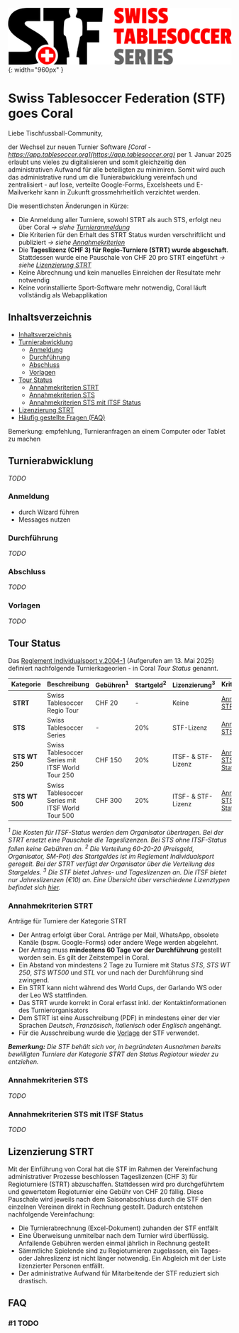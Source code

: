 ![Swiss Tablesoccer Series](img/sts-logo.jpeg){: width="960px" } 

# Swiss Tablesoccer Federation (STF) goes Coral

Liebe Tischfussball-Community,

der Wechsel zur neuen Turnier Software *[Coral - https://app.tablesoccer.org](https://app.tablesoccer.org)* per 1. Januar 2025 erlaubt uns vieles zu digitalisieren und somit gleichzeitig den administrativen Aufwand für alle beteiligten zu minimiren. Somit wird auch das administrative rund um die Tunierabwicklung vereinfach und zentralisiert - auf lose, verteilte Google-Forms, Excelsheets und E-Mailverkehr kann in Zukunft grossmehrheitlich verzichtet werden. 

Die wesentlichsten Änderungen in Kürze:
- Die Anmeldung aller Turniere, sowohl STRT als auch STS, erfolgt neu über Coral *→ siehe [Turnieranmeldung](https://register.swisstablesoccer.ch/tournaments/#turnieranmeldung)*
- Die Kriterien für den Erhalt des STRT Status wurden verschriftlicht und publiziert *→ siehe [Annahmekriterien](https://register.swisstablesoccer.ch/tournaments/#annahmekriterien)*
- Die __Tageslizenz (CHF 3) für Regio-Turniere (STRT) wurde abgeschaft__. Stattdessen wurde eine Pauschale von CHF 20 pro STRT eingeführt *→ siehe [Lizenzierung STRT](https://register.swisstablesoccer.ch/tournaments/#lizenzierung-strt)*
- Keine Abrechnung und kein manuelles Einreichen der Resultate mehr notwendig
- Keine vorinstallierte Sport-Software mehr notwendig, Coral läuft vollständig als Webapplikation

## Inhaltsverzeichnis

- [Inhaltsverzeichnis](https://register.swisstablesoccer.ch/tournaments/#inhaltsverzeichnis)
- [Turnierabwicklung](https://register.swisstablesoccer.ch/tournaments/#turnierabwicklung)
    - [Anmeldung](https://register.swisstablesoccer.ch/tournaments/#anmeldung)
    - [Durchführung](https://register.swisstablesoccer.ch/tournaments/#durchf%C3%BCrung)
    - [Abschluss](https://register.swisstablesoccer.ch/tournaments/#abschluss)
    - [Vorlagen](https://register.swisstablesoccer.ch/tournaments/#Vorlagen)
- [Tour Status](https://register.swisstablesoccer.ch/tournaments/#tour-status)
    - [Annahmekriterien STRT](https://register.swisstablesoccer.ch/tournaments/#annahmekriterien-strt)
    - [Annahmekriterien STS](https://register.swisstablesoccer.ch/tournaments/#annahmekriterien-sts)
    - [Annahmekriterien STS mit ITSF Status](https://register.swisstablesoccer.ch/tournaments/#annahmekriterien-sts-mit-itsf-status)
- [Lizenzierung STRT](https://register.swisstablesoccer.ch/tournaments/#lizenzierung-strt)
- [Häufig gestellte Fragen (FAQ)](https://register.swisstablesoccer.ch/tournaments/#faq)

Bemerkung: empfehlung, Turnieranfragen an einem Computer oder Tablet zu machen

## Turnierabwicklung
*TODO*

### Anmeldung
-  durch Wizard führen
- Messages nutzen

### Durchführung
*TODO*

### Abschluss
*TODO*

### Vorlagen
*TODO*


## Tour Status

Das [Reglement Individualsport v.2004-1](https://www.swisstablesoccer.ch/s/Reglement-Individualsport.pdf) (Aufgerufen am 13. Mai 2025) definiert nachfolgende Turnierkageorien - in Coral *Tour Status* genannt.

| Kategorie | Beschreibung | Gebühren<sup>1</sup> | Startgeld<sup>2</sup> | Lizenzierung<sup>3</sup> | Kriterien |
|:---|:---|:---|:---|:---|:---|
| __STRT__ | Swiss Tablesoccer Regio Tour | CHF 20 | - | Keine |[Annahmekriterien STRT](https://register.swisstablesoccer.ch/tournaments/#annahmekriterien-strt) |
| __STS__ | Swiss Tablesoccer Series | - | 20% | STF-Lizenz | [Annahmekriterien STS](https://register.swisstablesoccer.ch/tournaments/#annahmekriterien-sts) |
| __STS WT 250__ | Swiss Tablesoccer Series mit ITSF World Tour 250| CHF 150 | 20% | ITSF- & STF-Lizenz |[Annahmekriterien STS mit ITSF Status](https://register.swisstablesoccer.ch/tournaments/#annahmekriterien-sts-mit-itsf-status) |
| __STS WT 500__ | Swiss Tablesoccer Series mit ITSF World Tour 500| CHF 300 | 20% | ITSF- & STF-Lizenz | [Annahmekriterien STS mit ITSF Status](https://register.swisstablesoccer.ch/tournaments/#annahmekriterien-sts-mit-itsf-status) |

*<sup>1</sup> Die Kosten für ITSF-Status werden dem Organisator übertragen. Bei der STRT ersetzt eine Pauschale die Tageslizenzen. Bei STS ohne ITSF-Status fallen keine Gebühren an.*
*<sup>2</sup> Die Verteilung 60-20-20 (Preisgeld, Organisator, SM-Pot) des Startgeldes ist im Reglement Individualsport geregelt. Bei der STRT verfügt der Organisator über die Verteilung des Stargeldes.*
*<sup>3</sup> Die STF bietet Jahres- und Tageslizenzen an. Die ITSF bietet nur Jahreslizenzen (€10) an. Eine Übersicht über verschiedene Lizenztypen befindet sich [hier](https://register.swisstablesoccer.ch/#9-welche-lizenztypen-gibt-es-in-coral-und-wie-bilden-sie-sich-auf-die-bekannten-stf-strukturen-ab).*



### Annahmekriterien STRT

Anträge für Turniere der Kategorie STRT
- Der Antrag erfolgt über Coral. Anträge per Mail, WhatsApp, obsolete Kanäle (bspw. Google-Forms) oder andere Wege werden abgelehnt.
- Der Antrag muss __mindestens 60 Tage vor der Durchführung__ gestellt worden sein. Es gilt der Zeitstempel in Coral. 
- Ein Abstand von mindestens 2 Tage zu Turniere mit Status *STS*, *STS WT 250*, *STS WT500* und *STL* vor und nach der Durchführung sind zwingend.
- Ein STRT kann nicht während des World Cups, der Garlando WS oder der Leo WS stattfinden.
- Das STRT wurde korrekt in Coral erfasst inkl. der Kontaktinformationen des Turnierorganisators 
- Dem STRT ist eine Ausschreibung (PDF) in mindestens einer der vier Sprachen *Deutsch*, *Französisch*, *Italienisch* oder *Englisch* angehängt.  
- Für die Ausschreibung wurde die [Vorlage]() der STF verwendet.

*__Bemerkung:__  Die STF behält sich vor, in begründeten Ausnahmen bereits bewilligten Turniere der Kategorie STRT den Status Regiotour wieder zu entziehen.*

### Annahmekriterien STS

*TODO*

### Annahmekriterien STS mit ITSF Status

*TODO*

## Lizenzierung STRT

Mit der Einführung von Coral hat die STF im Rahmen der Vereinfachung administrativer Prozesse beschlossen Tageslizenzen (CHF 3) für Regioturniere (STRT) abzuschaffen. Stattdessen wird pro durchgeführtem und gewertetem Regioturnier eine Gebühr von CHF 20 fällig. Diese Pauschale wird jeweils nach dem Saisonabschluss durch die STF den einzelnen Vereinen direkt in Rechnung gestellt. Dadurch entstehen nachfolgende Vereinfachung:

- Die Turnierabrechnung (Excel-Dokument) zuhanden der STF entfällt
- Eine Überweisung unmitelbar nach dem Turnier wird überflüssig. Anfallende Gebühren werden einmal jährlich in Rechnung gestellt
- Sämmtliche Spielende sind zu Regioturnieren zugelassen, ein Tages- oder Jahreslizenz ist nicht länger notwendig. Ein Abgleich mit der Liste lizenzierter Personen entfällt.
- Der administrative Aufwand für Mitarbeitende der STF reduziert sich drastisch.


## ⁠FAQ

### \#1 TODO 